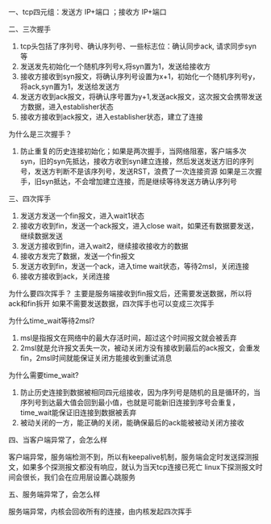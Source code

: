 一、tcp四元组：发送方 IP+端口 ；接收方 IP+端口

二、三次握手

1. tcp头包括了序列号、确认序列号、一些标志位：确认同步ack, 请求同步syn等
2. 发送发先初始化一个随机序列号x,将syn置为1，发送给接收方
3. 接收方接收到syn报文，将确认序列号设置为x+1，初始化一个随机序列号y，将ack,syn置为1，发送给发送方
4. 发送方收到ack报文，将确认序号置为y+1,发送ack报文，这次报文会携带发送方数据，进入establisher状态
5. 接收方接收到ack报文，进入establisher状态，建立了连接

为什么是三次握手？
1. 防止重复的历史连接初始化；如果是两次握手，当网络阻塞，客户端多次syn，旧的syn先抵达，接收方收到syn建立连接，然后发送发送方旧的序列号，发送方判断不是该序列号，发送RST，浪费了一次连接资源
如果是三次握手，旧syn抵达，不会增加建立连接，而是继续等待发送方确认序列号


三、四次挥手

1. 发送方发送一个fin报文，进入wait1状态
2. 接收方收到fin，发送一个ack报文，进入close wait，如果还有数据要发送，继续数据发送
3. 发送方接收到fin，进入wait2，继续接收接收方的数据
4. 接收方发完了数据，发送一个fin报文
5. 发送方收到fin，发送一个ack，进入time wait状态，等待2msl，关闭连接
6. 接收方接收到ack，关闭连接

为什么要四次挥手？
主要是服务端接收到fin报文后，还需要发送数据，所以将ack和fin拆开
如果不需要发送数据，四次挥手也可以变成三次挥手

为什么time_wait等待2msl?
1. msl是指报文在网络中的最大存活时间，超过这个时间报文就会被丢弃
2. 2msl就是允许报文丢失一次，被动关闭方没有接收到最后的ack报文，会重发fin，2msl时间就能保证关闭方能接收到重试消息

为什么需要time_wait?
1. 防止历史连接到数据被相同四元组接收，因为序列号是随机的且是循环的，当序列号到达最大值会回到最小值，也就是可能新旧连接到序号会重复，time_wait能保证旧连接到数据被丢弃
2. 被动关闭的一方，能正确的关闭，能确保最后的ack能被被动关闭方接收

四、当客户端异常了，会怎么样

客户端异常，服务端检测不到，所以有keepalive机制，服务端会定时发送探测报文，如果多个探测报文都没有响应，就认为当天tcp连接已死亡
linux下探测报文时间会很长，我们会在应用层设置心跳服务

五、服务端异常了，会怎么样

服务端异常，内核会回收所有的连接，由内核发起四次挥手